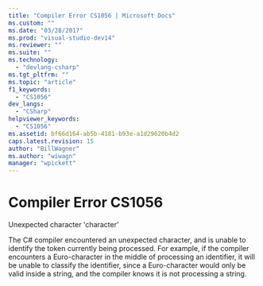 ```yaml
---
title: "Compiler Error CS1056 | Microsoft Docs"
ms.custom: ""
ms.date: "03/28/2017"
ms.prod: "visual-studio-dev14"
ms.reviewer: ""
ms.suite: ""
ms.technology: 
  - "devlang-csharp"
ms.tgt_pltfrm: ""
ms.topic: "article"
f1_keywords: 
  - "CS1056"
dev_langs: 
  - "CSharp"
helpviewer_keywords: 
  - "CS1056"
ms.assetid: bf66d164-ab5b-4181-b93e-a1d29620b4d2
caps.latest.revision: 15
author: "BillWagner"
ms.author: "wiwagn"
manager: "wpickett"
---
```

# Compiler Error CS1056
Unexpected character 'character'  
  
 The C# compiler encountered an unexpected character, and is unable to identify the token currently being processed. For example, if the compiler encounters a Euro-character in the middle of processing an identifier, it will be unable to classify the identifier, since a Euro-character would only be valid inside a string, and the compiler knows it is not processing a string.